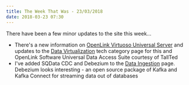 ```yaml
---
title: The Week That Was - 23/03/2018
date: 2018-03-23 07:30
---
```

There have been a few minor updates to the site this week...
<!--more-->

* There's a new information on [OpenLink Virtuoso Universal Server](/technologies/openlink-virtuoso-universal-server/) and updates to the [Data Virtualization](/tech-categories/data-virtualization/) tech category page for this and OpenLink Software Universal Data Access Suite courtesy of TallTed
* I've added SQData CDC and Debezium to the [Data Ingestion](/tech-categories/data-ingestion/) page.  Debezium looks interesting - an open source package of Kafka and Kafka Connect for streaming data out of databases